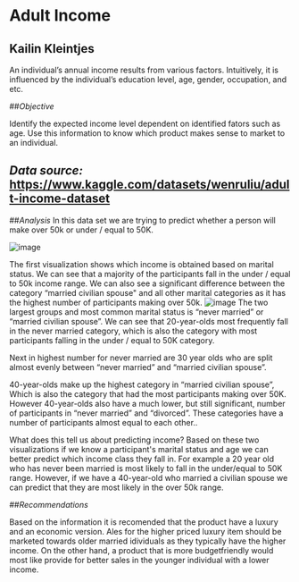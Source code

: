 # Adult Income
## Kailin Kleintjes

An individual’s annual income results from various factors. Intuitively, it is influenced by the individual’s education level, age, gender, occupation, and etc.

##*Objective*

Identify the expected income level dependent on identified fators such as age. Use this information to know which product makes sense to market to an individual.
  
## *Data source:* https://www.kaggle.com/datasets/wenruliu/adult-income-dataset

##*Analysis*
In this data set we are trying to predict whether a person will make over 50k or under / equal to 50K. 

![image](https://github.com/kleintjesk/Adult-Income/assets/134343290/2b2fb70f-21e7-43e9-956f-adc4d932462c)

The first visualization shows which income is obtained based on marital status. We can see that a majority of the participants fall in the under / equal to 50k income range. We can also see a significant difference between the category “married civilian spouse" and all other marital categories as it has the highest number of participants making over 50k. 
![image](https://github.com/kleintjesk/Adult-Income/assets/134343290/b6f870cb-2989-4cdd-963e-f2f409dfc184)
The two largest groups and most common marital status is “never married” or “married civilian spouse”. We can see that 20-year-olds most frequently fall in the never married  category, which is also the category with most participants falling in the under / equal to 50K category. 

Next in highest number for never married are 30 year olds who  are split almost evenly between “never married” and “married civilian spouse”.

 40-year-olds make up the highest category in “married civilian spouse”, Which is also the category that had the most participants making over 50K. However 40-year-olds also have a much lower, but still significant, number  of participants in “never married” and “divorced”. These categories have a number of participants almost equal to each other..

What does this tell us about predicting income? Based on these two visualizations if we know a participant's marital status and age we can better predict which income class they fall in. For example a 20 year old who has never been married is most likely to fall in the under/equal to 50K range. However, if we have a 40-year-old who married a civilian spouse we can predict that they are most likely in the over 50k range.

##*Recommendations*

Based on the information it is recomended that the product have a luxury and an economic version. Ales for the higher priced luxury item should be marketed towards older married idividuals as they typically have the higher income. On the other hand, a product that is more budgetfriendly would most like provide for better sales in the younger individual with a lower income. 
